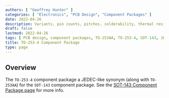 ```yaml
---
authors: [ "Geoffrey Hunter" ]
categories: [ "Electronics", "PCB Design", "Component Packages" ]
date: 2022-04-26
description: Variants, pin counts, pitches, solderability, thermal resistances, dimensions, land patterns, 3D models and more info for the TO-253AA component package.
draft: false
lastmod: 2022-04-26
tags: [ PCB design, component packages, TO-253AA, TO-253-4, SOT-143, JEDEC ]
title: TO-253-4 Component Package
type: page
---
```


## Overview

The `TO-253-4` component package a JEDEC-like synonym (along with `TO-253AA`) for the `SOT-143` component package. See the [SOT-143 Component Package page](/pcb-design/component-packages/sod-143-component-package/) for more info.
